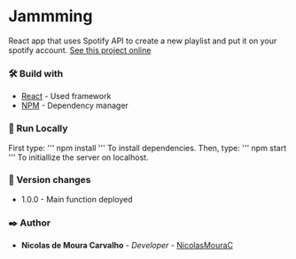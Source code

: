 # Jammming
React app that uses Spotify API to create a new playlist and put it on your spotify account.
[See this project online](https://nicolasmourac.github.io/Jammming/)

### 🛠️ Build with
* [React](https://reactjs.org) - Used framework
* [NPM](https://www.npmjs.com) - Dependency manager

### 🔧 Run Locally
First type:
'''
npm install
''' 
To install dependencies.
Then, type:
'''
npm start
'''
To initiallize the server on localhost.

### 📌 Version changes
* 1.0.0 - Main function deployed

### ✒️ Author
* **Nicolas de Moura Carvalho** - *Developer* - [NicolasMouraC](https://github.com/NicolasMouraC)
